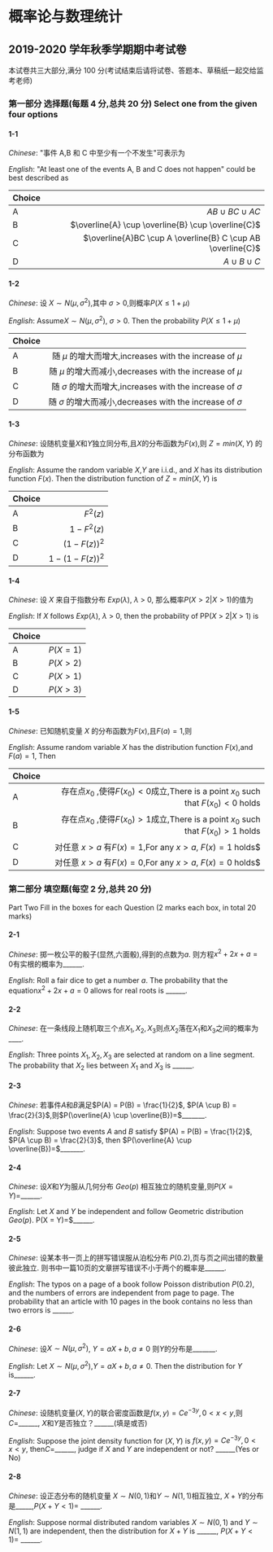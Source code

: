 <!--
 * @Github: https://github.com/Certseeds/MA212_2018F
 * @Organization: SUSTech
 * @Author: nanoseeds
 * @Date: 2021-04-17 14:06:24
 * @LastEditors: nanoseeds
 * @LastEditTime: 2021-04-18 13:50:12
 * @License: CC-BY-NC-SA_V4_0 or any later version 
 -->

# 概率论与数理统计

## 2019-2020 学年秋季学期期中考试卷

本试卷共三大部分,满分 100 分(考试结束后请将试卷、答题本、草稿纸一起交给监考老师)

### 第一部分 选择题(每题 4 分,总共 20 分) Select one from the given four options

#### 1-1

*Chinese*: "事件 A,B 和 C 中至少有一个不发生"可表示为

*English*: "At least one of the events A, B and C does not happen" could be best described as

| Choice |                                                             |
| :----- | ----------------------------------------------------------: |
| A      |                                        $AB \cup BC \cup AC$ |
| B      |          $\overline{A} \cup \overline{B} \cup \overline{C}$ |
| C      | $\overline{A}BC \cup A \overline{B} C \cup AB \overline{C}$ |
| D      |                                           $A \cup B \cup C$ |

#### 1-2

*Chinese*: 设 $X \sim N(\mu,\sigma^2)$,其中 $\sigma > 0$,则概率$P(X \leq 1 + \mu)$

*English*: Assume$X \sim N(\mu,\sigma^2)$, $\sigma > 0$. Then the probability $P(X \leq 1 + \mu)$

| Choice |                                                                  |
| :----- | ---------------------------------------------------------------: |
| A      |       随 $\mu$ 的增大而增大,increases with the increase of $\mu$ |
| B      |       随 $\mu$ 的增大而减小,decreases with the increase of $\mu$ |
| C      | 随 $\sigma$ 的增大而增大,increases with the increase of $\sigma$ |
| D      | 随 $\sigma$ 的增大而减小,decreases with the increase of $\sigma$ |

#### 1-3

*Chinese*: 设随机变量$X$和$Y$独立同分布,且$X$的分布函数为$F(x)$,则 $Z = min(X,Y)$ 的分布函数为

*English*: Assume the random variable $X$,$Y$ are i.i.d., and $X$ has its distribution function $F(x)$. Then the distribution function of $Z = min(X,Y)$ is

| Choice |                    |
| :----- | -----------------: |
| A      |           $F^2(z)$ |
| B      |       $1 - F^2(z)$ |
| C      |     $(1 - F(z))^2$ |
| D      | $1 - (1 - F(z))^2$ |

#### 1-4

*Chinese*: 设 $X$ 来自于指数分布 $Exp(\lambda)$, $\lambda$ > 0, 那么概率$P(X > 2 | X > 1)$的值为

*English*: If $X$ follows $Exp(\lambda)$, $\lambda$ > 0, then the probability of PP($X$ > 2|$X$ > 1) is

| Choice |            |
| :----- | ---------: |
| A      | $P(X = 1)$ |
| B      | $P(X > 2)$ |
| C      | $P(X > 1)$ |
| D      | $P(X > 3)$ |

#### 1-5

*Chinese*: 已知随机变量 $X$ 的分布函数为$F(x)$,且$F(a) = 1$,则

*English*: Assume random variable $X$ has the distribution function $F(x)$,and $F(a) = 1$, Then

| Choice |                                                                                               |
| :----- | --------------------------------------------------------------------------------------------: |
| A      | 存在点$x_{0}$ ,使得$F(x_{0}) < 0$成立,There is a point $x_{0}$ such that $F(x_{0}) < 0$ holds |
| B      | 存在点$x_{0}$ ,使得$F(x_{0}) > 1$成立,There is a point $x_{0}$ such that $F(x_{0}) > 1$ holds |
| C      |                                对任意 $x > a$ 有$F(x) = 1$,For any $x > a$, $F(x) = 1$ holds$ |
| D      |                                对任意 $x > a$ 有$F(x) = 0$,For any $x > a$, $F(x) = 0$ holds$ |

### 第二部分 填空题(每空 2 分,总共 20 分)

Part Two Fill in the boxes for each Question (2 marks each box, in total 20 marks)

#### 2-1

*Chinese*: 掷一枚公平的骰子(显然,六面骰),得到的点数为$a$. 则方程$x^{2} + 2x + a = 0$有实根的概率为\_\_\_\_\_\_.

*English*: Roll a fair dice to get a number $a$. The probability that the equation$x^{2} + 2x + a = 0$ allows for real roots is \_\_\_\_\_\_.

#### 2-2

*Chinese*: 在一条线段上随机取三个点$X_{1},X_{2},X_{3}$则点$X_{2}$落在$X_{1}$和$X_{3}$之间的概率为\_\_\_\_.

*English*: Three points $X_{1},X_{2},X_{3}$ are selected at random on a line segment. The probability that $X_{2}$ lies between $X_{1}$ and $X_{3}$ is \_\_\_\___.

#### 2-3

*Chinese*: 若事件$A$和$B$满足$P(A) = P(B) = \frac{1}{2}$, $P(A \cup B) = \frac{2}{3}$,则$P(\overline{A} \cup \overline{B})=$\_\_\_\_\_\_\_.

*English*: Suppose two events $A$ and $B$ satisfy $P(A) = P(B) = \frac{1}{2}$, $P(A \cup B) = \frac{2}{3}$, then $P(\overline{A} \cup \overline{B})=$\_\_\_\_\_\_\_.

#### 2-4

*Chinese*: 设$X$和$Y$为服从几何分布 $Geo(p)$ 相互独立的随机变量,则$P(X = Y)=$\_\_\_\_\_\_.

*English*: Let $X$ and $Y$ be independent and follow Geometric distribution $Geo(p)$. P(X = Y)=$\_\_\_\_\_\_.

#### 2-5

*Chinese*: 设某本书一页上的拼写错误服从泊松分布 $P(0.2)$,页与页之间出错的数量彼此独立. 则书中一篇10页的文章拼写错误不小于两个的概率是\_\_\_\_\_\_.

*English*: The typos on a page of a book follow Poisson distribution $P(0.2)$, and the numbers of errors are independent from page to page. The probability that an article with 10 pages in the book contains no less than two errors is \_\_\_\_\_\_.

#### 2-6

*Chinese*: 设$X \sim N(\mu, {\sigma}^2 )$, $Y = aX + b, a \neq 0$ 则$Y$的分布是\_\_\_\_\_\_\_.

*English*: Let $X \sim N(\mu, {\sigma}^2 )$,$Y = aX + b, a \neq 0$. Then the distribution for $Y$ is\_\_\_\_\_\_.

#### 2-7

*Chinese*: 设随机变量$(X, Y)$的联合密度函数是$f(x,y)=Ce^{-3y},0 < x < y$,则$C =$\_\_\_\_\_\_, $X$和$Y$是否独立？\_\_\_\_\_\_(填是或否)

*English*: Suppose the joint density function for $(X, Y)$ is $f(x,y)=Ce^{-3y},0 < x < y$, then$C =$\_\_\_\_\_\_, judge if $X$ and $Y$ are independent or not? \_\_\_\_\_\_(Yes or No)

#### 2-8

*Chinese*: 设正态分布的随机变量 $X \sim N(0,1)$和$Y \sim N(1,1)$相互独立, $X + Y$的分布是\_\_\_\_\_,$P(X + Y < 1) =$ \_\_\_\_\_\_.

*English*: Suppose normal distributed random variables $X \sim N(0,1)$ and $Y \sim N(1,1)$ are independent, then the distribution for $X + Y$ is \_\_\_\_\_\_, $P(X + Y < 1) =$ \_\_\_\_\_\_.
